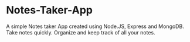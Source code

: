 # Notes-Taker-App
A simple Notes taker App created using Node.JS, Express and MongoDB. Take notes quickly. Organize and keep track of all your notes.
